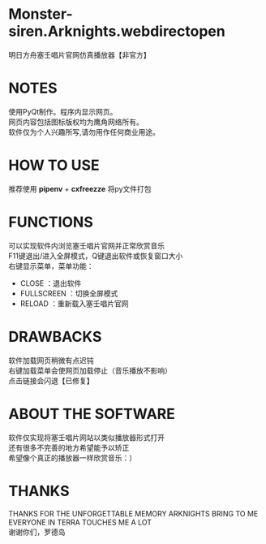 # Monster-siren.Arknights.webdirectopen
明日方舟塞壬唱片官网仿真播放器【非官方】

# NOTES
使用PyQt制作。程序内显示网页。  
网页内容包括图标版权均为鹰角网络所有。  
软件仅为个人兴趣所写,请勿用作任何商业用途。  

# HOW TO USE
推荐使用 __pipenv__ + __cxfreezze__ 将py文件打包  

# FUNCTIONS
可以实现软件内浏览塞壬唱片官网并正常欣赏音乐  
F11键退出/进入全屏模式，Q键退出软件或恢复窗口大小  
右键显示菜单，菜单功能：  
* CLOSE ：退出软件
* FULLSCREEN ：切换全屏模式
* RELOAD ：重新载入塞壬唱片官网

# DRAWBACKS
软件加载网页稍微有点迟钝  
右键加载菜单会使网页加载停止（音乐播放不影响）  
点击链接会闪退【已修复】  

# ABOUT THE SOFTWARE
软件仅实现将塞壬唱片网站以类似播放器形式打开  
还有很多不完善的地方希望能予以矫正  
希望像个真正的播放器一样欣赏音乐：）  

# THANKS
THANKS FOR THE UNFORGETTABLE MEMORY ARKNIGHTS BRING TO ME  
EVERYONE IN TERRA TOUCHES ME A LOT  
谢谢你们，罗德岛  
